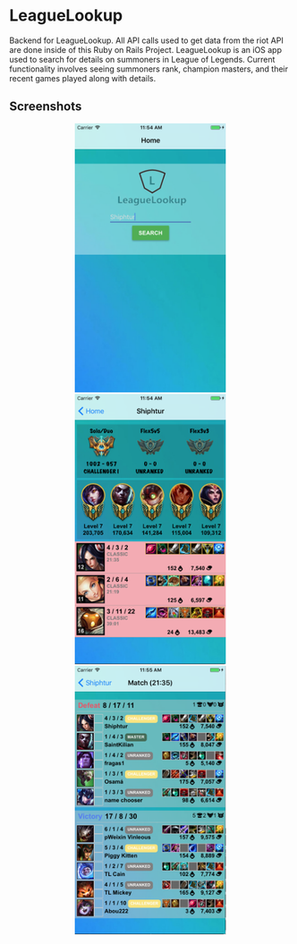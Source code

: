 # LeagueLookup
Backend for LeagueLookup.  All API calls used to get data from the riot API are done inside of this Ruby on Rails Project.  LeagueLookup is an iOS app used to search for details on summoners in League of Legends.  Current functionality involves seeing summoners rank, champion masters, and their recent games played along with details.

## Screenshots
<center>
	<span><img src="/app/assets/images/screenshots/1.png" width="270"></span>
	<span><img src="/app/assets/images/screenshots/2.png" width="270"></span>
	<span><img src="/app/assets/images/screenshots/3.png" width="270"></span>
</center>